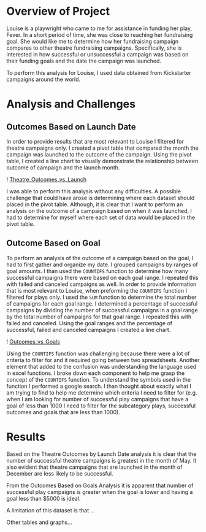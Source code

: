 # Overview of Project
Louise is a playwright who came to me for assistance in funding her play, Fever. In a short period of time, she was close to reaching her fundraising goal. She would like me to determine how her fundraising campaign compares to other theatre fundraising campaigns. Specifically, she is interested in how successful or unsuccessful a campaign was based on their funding goals and the date the campaign was launched. 

To perform this analysis for Louise, I used data obtained from Kickstarter campaigns around the world.
 
# Analysis and Challenges 
## Outcomes Based on Launch Date
In order to provide results that are most relevant to Louise I filtered for theatre campaigns only. I created a pivot table that compared the month the campaign was launched to the outcome of the campaign. Using the pivot table, I created a line chart to visually demonstrate the relationship between outcome of campaign and the launch month. 

! [Theatre_Outcomes_vs_Launch](https://github.com/mdhugge/kickstarter-analysis/blob/main/Resources/Outcomes_vs_Goals.png)

I was able to perform this analysis without any difficulties. A possible challenge that could have arose is determining where each dataset should placed in the pivot table. Although, it is clear that I want to perform an analysis on the outcome of a campaign based on when it was launched, I had to determine for myself where each set of data would be placed in the pivot table. 

## Outcome Based on Goal
To perform an analysis of the outcome of a campaign based on the goal, I had to first gather and organize my date. I grouped campaigns by ranges of goal amounts. I than used the `COUNTIFS` function to determine how many successful campaigns there were based on each goal range. I repeated this with failed and canceled campaigns as well. In order to provide information that is most relevant to Louise, when preforming the `COUNTIFS` function I filtered for plays only. I used the `SUM` function to determine the total number of campaigns for each goal range. I determined a percentage of successful campaigns by dividing the number of successful campaigns in a goal range by the total number of campaigns for that goal range. I repeated this with failed and canceled. Using the goal ranges and the percentage of successful, failed and canceled campaigns I created a line chart. 

! [Outcomes_vs_Goals](path/to/Outcomes_vs_Goals.png)

Using the `COUNTIFS` function was challenging because there were a lot of criteria to filter for and it required going between two spreadsheets. Another element that added to the confusion was understanding the language used in excel functions. I broke down each component to help me grasp the concept of the `COUNTIFS` function. To understand the symbols used in the function I performed a google search. I than thought about exactly what I am trying to find to help me determine which criteria I need to filter for (e.g. when I am looking for number of successful play campaigns that have a goal of less than 1000 I need to filter for the subcategory plays, successful outcomes and goals that are less than 1000). 

# Results
Based on the Theatre Outcomes by Launch Date analysis it is clear that the number of successful theatre campaigns is greatest in the month of May. It also evident that theatre campaigns that are launched in the month of December are less likely to be successful.

From the Outcomes Based on Goals Analysis it is apparent that number of successful play campaigns is greater when the goal is lower and having a goal less than $5000 is ideal. 

A limitation of this dataset is that …

Other tables and graphs…
